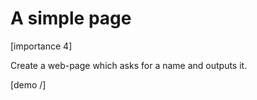 # A simple page

[importance 4]

Create a web-page which asks for a name and outputs it.

[demo /]

